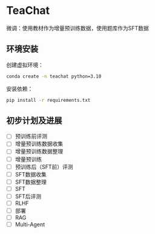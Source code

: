 # TeaChat

微调：使用教材作为增量预训练数据，使用题库作为SFT数据

## 环境安装

创建虚拟环境：

```bash
conda create -n teachat python=3.10
```

安装依赖：

```bash
pip install -r requirements.txt
```

## 初步计划及进展

* [ ] 预训练前评测
* [ ] 增量预训练数据收集
* [ ] 增量预训练数据整理
* [ ] 增量预训练
* [ ] 预训练后（SFT前）评测
* [ ] SFT数据收集
* [ ] SFT数据整理
* [ ] SFT
* [ ] SFT后评测
* [ ] RLHF
* [ ] 部署
* [ ] RAG
* [ ] Multi-Agent
